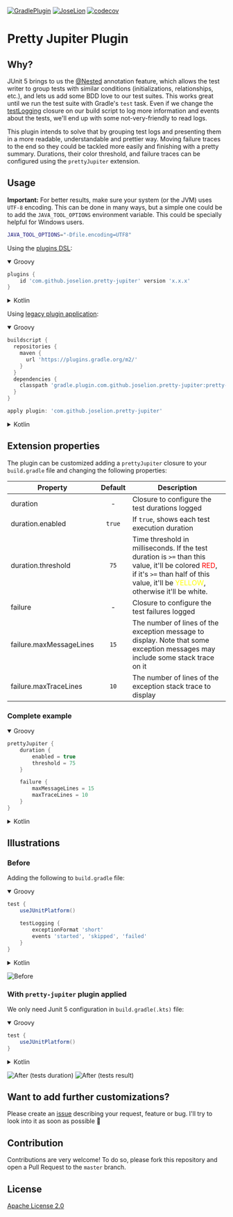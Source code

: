 [![GradlePlugin](https://img.shields.io/maven-metadata/v/https/plugins.gradle.org/m2/com/github/joselion/pretty-jupiter/com.github.joselion.pretty-jupiter.gradle.plugin/maven-metadata.xml.svg?label=gradle-plugin)](https://plugins.gradle.org/plugin/com.github.joselion.pretty-jupiter)
[![JoseLion](https://circleci.com/gh/JoseLion/pretty-jupiter/tree/master.svg?style=shield)](https://app.circleci.com/pipelines/github/JoseLion/pretty-jupiter?branch=master)
[![codecov](https://codecov.io/gh/JoseLion/pretty-jupiter/branch/master/graph/badge.svg?token=ZSrnHog6tO)](https://codecov.io/gh/JoseLion/pretty-jupiter)

# Pretty Jupiter Plugin

## Why?
JUnit 5 brings to us the [@Nested](https://junit.org/junit5/docs/current/user-guide/#writing-tests-nested) annotation feature, which allows the test writer to group tests with similar conditions (initializations, relationships, etc.), and lets us add some BDD love to our test suites. This works great until we run the test suite with Gradle's `test` task. Even if we change the [testLogging](https://docs.gradle.org/current/dsl/org.gradle.api.tasks.testing.logging.TestLoggingContainer.html) closure on our build script to log more information and events about the tests, we'll end up with some not-very-friendly to read logs.

This plugin intends to solve that by grouping test logs and presenting them in a more readable, understandable and prettier way. Moving failure traces to the end so they could be tackled more easily and finishing with a pretty summary. Durations, their color threshold, and failure traces can be configured using the `prettyJupiter` extension.

## Usage
**Important:** For better results, make sure your system (or the JVM) uses `UTF-8` encoding. This can be done in many ways, but a simple one could be to add the `JAVA_TOOL_OPTIONS` environment variable. This could be specially helpful for Windows users.
```sh
JAVA_TOOL_OPTIONS="-Dfile.encoding=UTF8"
```

Using the [plugins DSL](https://docs.gradle.org/current/userguide/plugins.html#sec:plugins_block):
<details open>
<summary>Groovy</summary>

```groovy
plugins {
    id 'com.github.joselion.pretty-jupiter' version 'x.x.x'
}
```

</details>
<details>
<summary>Kotlin</summary>

```kotlin
plugins {
    id("com.github.joselion.pretty-jupiter") version "x.x.x"
}
```

</details>

Using [legacy plugin application](https://docs.gradle.org/current/userguide/plugins.html#sec:old_plugin_application):
<details open>
<summary>Groovy</summary>

```groovy
buildscript {
  repositories {
    maven {
      url 'https://plugins.gradle.org/m2/'
    }
  }
  dependencies {
    classpath 'gradle.plugin.com.github.joselion.pretty-jupiter:pretty-jupiter:x.x.x'
  }
}

apply plugin: 'com.github.joselion.pretty-jupiter'
```

</details>
<details>
<summary>Kotlin</summary>

```kotlin
buildscript {
    repositories {
        url = uri("https://plugins.gradle.org/m2/")
    }
    dependencies {
        classpath("gradle.plugin.com.github.joselion.pretty-jupiter:pretty-jupiter:x.x.x")
    }
}

apply(plugin = "com.github.joselion.pretty-jupiter")
```

</details>

## Extension properties
The plugin can be customized adding a `prettyJupiter` closure to your `build.gradle` file and changing the following properties:

| Property                | Default   | Description |
| ----------------------- |:---------:| ----------- |
| duration                | -         | Closure to configure the test durations logged |
| duration.enabled        | `true`    | If `true`, shows each test execution duration |
| duration.threshold      | `75`      | Time threshold in milliseconds. If the test duration is `>=` than this value, it'll be colored <span style="color:red">RED</span>, if it's `>=` than half of this value, it'll be <span style="color:yellow">YELLOW</span>, otherwise it'll be white. |
| failure                 | -         | Closure to configure the test failures logged |
| failure.maxMessageLines | `15`      | The number of lines of the exception message to display. Note that some exception messages may include some stack trace on it |
| failure.maxTraceLines   | `10`      | The number of lines of the exception stack trace to display |

### Complete example



<details open>
<summary>Groovy</summary>

```groovy
prettyJupiter {
    duration {
        enabled = true
        threshold = 75
    }

    failure {
        maxMessageLines = 15
        maxTraceLines = 10
    }
}
```

</details>
<details>
<summary>Kotlin</summary>

```kotlin
prettyJupiter {
    duration {
        enabled.set(true)
        threshold.set(75)
    }

    failure {
        maxMessageLines.set(15)
        maxTraceLines.set(10)
    }
}
```

</details>

## Illustrations

### Before
Adding the following to `build.gradle` file:



<details open>
<summary>Groovy</summary>

```groovy
test {
    useJUnitPlatform()

    testLogging {
        exceptionFormat 'short'
        events 'started', 'skipped', 'failed'
    }
}
```

</details>
<details>
<summary>Kotlin</summary>

```kotlin
import org.gradle.api.tasks.testing.logging.TestExceptionFormat.SHORT
import org.gradle.api.tasks.testing.logging.TestLogEvent.FAILED
import org.gradle.api.tasks.testing.logging.TestLogEvent.SKIPPED
import org.gradle.api.tasks.testing.logging.TestLogEvent.STARTED

tasks {
    test {
        useJUnitPlatform()
        testLogging {
            exceptionFormat = SHORT
            events = setOf(STARTED, SKIPPED, FAILED)
        }
    }
}
```

</details>

![Before](assets/before.png)

### With `pretty-jupiter` plugin applied
We only need Junit 5 configuration in `build.gradle(.kts)` file:


<details open>
<summary>Groovy</summary>

```groovy
test {
    useJUnitPlatform()
}
```

</details>
<details>
<summary>Kotlin</summary>

```kotlin
tasks {
    test {
        useJUnitPlatform()
    }
}
```

</details>

![After (tests duration)](assets/after-durations.png)
![After (tests result)](assets/after-result.png)

## Want to add further customizations?
Please create an [issue](https://github.com/JoseLion/pretty-jupiter/issues/new) describing your request, feature or bug. I'll try to look into it as soon as possible 🙂

## Contribution
Contributions are very welcome! To do so, please fork this repository and open a Pull Request to the `master` branch.

## License

[Apache License 2.0](LICENSE)
